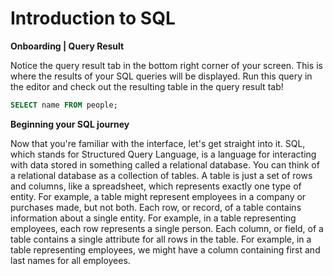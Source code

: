 # Introduction to SQL

**Onboarding | Query Result**

Notice the query result tab in the bottom right corner of your screen. This is where the results of your SQL queries will be displayed.
Run this query in the editor and check out the resulting table in the query result tab!

``` sql
SELECT name FROM people;
```
**Beginning your SQL journey**

Now that you're familiar with the interface, let's get straight into it.
SQL, which stands for Structured Query Language, is a language for interacting with data stored in something called a relational database.
You can think of a relational database as a collection of tables. A table is just a set of rows and columns, like a spreadsheet, which represents exactly one type of entity. For example, a table might represent employees in a company or purchases made, but not both.
Each row, or record, of a table contains information about a single entity. For example, in a table representing employees, each row represents a single person. Each column, or field, of a table contains a single attribute for all rows in the table. For example, in a table representing employees, we might have a column containing first and last names for all employees.

